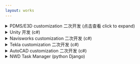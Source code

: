 ```yaml
---
layout: works
---
```


<details>
    <summary>PDMS/E3D customization 二次开发 (点击查看 click to expand)</summary>
    <br>
    <div class="image"><img src="/media/pdms-jtools.png" alt=""></div>
    <h4>1. Engineering design review (pml pmlnet c#)</h4>
    <a>This addin use both pml and pml.net. The form was written in pml and the colorful gridview was written in c#.</a>
    <div class="image"><img src="/media/pdms-design-review.png" alt=""></div>
    <h4>2. Powerlist (pml)</h4>
    <a>A powerful tool to replace the system list tool, You can use this tool to search, add colmuns, subtotal and export.</a>
    <div class="image"><img src="/media/pdms-powerlist.png" alt=""></div>
    <h4>3. Support check (pml)</h4>
    <a>Show support displacement and other info according to stress calculation.</a>
    <div class="image"><img src="/media/pdms-supportcheck.png" alt=""></div>
    <h4>4. Support mto export (pml)</h4>
    <a>Export support mto.</a>
    <div class="image"><img src="/media/pdms-support_mto.png" alt=""></div>
    <h4>5. Other addins</h4>
    <div class="image"><img src="/media/pdms-isodraft.png" alt=""></div>
    <div class="image"><img src="/media/pdms-isorevision.png" alt=""></div>
    <div class="image"><img src="/media/pdms-history.png" alt=""></div>
    <div class="image"><img src="/media/pdms-quicksection.png" alt=""></div>
    <h4>6. Other macros</h4>
    <div class="image"><img src="/media/pdms-macros.png" alt=""></div>
</details>

<details>
    <summary>Unity 开发 (c#)</summary>
    <br>
    <h4>Flarboom Lift Study</h4>
    <div class="image"><img src="/media/unity-flareboomlift.png" alt=""></div>
</details>

<details>
    <summary>Navisworks customization 二次开发 (c#)</summary>
    <br>
    <h4>1. Engineering design review (c#)</h4>
    <a>This addin can export comments to excel and import back </a>
    <div class="image"><img src="/media/NavisCommentsPlugin.gif" alt=""></div>
    <h4>2. a plugin to load a list contains transforms / load files from a directory and keep the directory structure in nwd file</h4>
    <div class="image"><img src="/media/navis-jtools.png" alt=""></div>
    <div class="image"><img src="/media/navis-jtools-code.png" alt=""></div>
</details>

<details>
    <summary>Tekla customization 二次开发 (c#)</summary>
    <br>
    <h4>Tool set for tekla, including a commandline, custom component loader...</h4>
    <div class="image"><img src="/media/tekla-jtools1.jpg" alt=""></div>
    <div class="image"><img src="/media/tekla-jtools2.jpg" alt=""></div>
</details>

<details>
    <summary>AutoCAD customization 二次开发 (c#)</summary>
    <br>
    <h4>Batch replace/delete/move/copy/substring text in AutoCAD.</h4>
    <div class="image"><img src="/media/autocad-jtools1.jpg" alt=""></div>
    <br>
    <h4>Batch plot to pdf in AutoCAD.</h4>
    <div class="image"><img src="/media/autocad-jtools2.jpg" alt=""></div>
</details>

<details>
    <summary>NWD Task Manager (python Django)</summary>
    <br>
    <h4>Export nwd file from PDMS/E3D based on schedule.</h4>
    <div class="image"><img src="/media/django-nwd0.jpg" alt=""></div>
    <div class="image"><img src="/media/django-nwd1.jpg" alt=""></div>
    <div class="image"><img src="/media/django-nwd2.jpg" alt=""></div>
</details>
